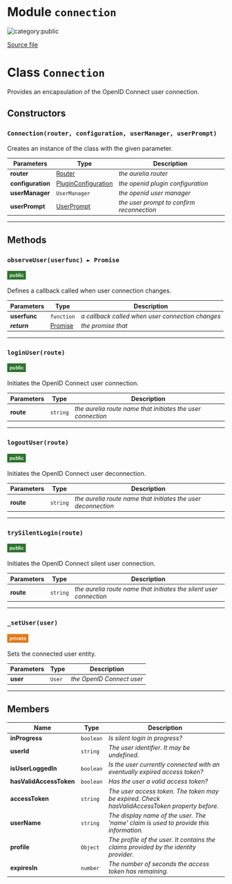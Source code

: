 # Module `connection`

![category:public](https://img.shields.io/badge/category-public-FF5000.svg?style=flat-square)



[Source file](..\src\connection.js)

# Class `Connection`

Provides an encapsulation of the OpenID Connect user connection.

## Constructors


### `Connection(router, configuration, userManager, userPrompt)`

Creates an instance of the class with the given parameter.

Parameters | Type | Description
--- | --- | ---
__router__ | [Router](https://aurelia.io/docs/api/router/class/AppRouter) | *the aurelia router*
__configuration__ | [PluginConfiguration](src_plugin-configuration.md) | *the openid plugin configuration*
__userManager__ | `UserManager` | *the openid user manager*
__userPrompt__ | [UserPrompt](src_user-prompt.md) | *the user prompt to confirm reconnection*

---

## Methods

### `observeUser(userfunc) ► Promise`

![modifier: public](images/badges/modifier-public.png)

Defines a callback called when user connection changes.

Parameters | Type | Description
--- | --- | ---
__userfunc__ | `function` | *a callback called when user connection changes*
__*return*__ | [Promise](https://developer.mozilla.org/en-US/docs/Web/JavaScript/Reference/Global_Objects/Promise) | *the promise that*

---

### `loginUser(route)`

![modifier: public](images/badges/modifier-public.png)

Initiates the OpenID Connect user connection.

Parameters | Type | Description
--- | --- | ---
__route__ | `string` | *the aurelia route name that initiates the user connection*

---

### `logoutUser(route)`

![modifier: public](images/badges/modifier-public.png)

Initiates the OpenID Connect user deconnection.

Parameters | Type | Description
--- | --- | ---
__route__ | `string` | *the aurelia route name that initiates the user deconnection*

---

### `trySilentLogin(route)`

![modifier: public](images/badges/modifier-public.png)

Initiates the OpenID Connect silent user connection.

Parameters | Type | Description
--- | --- | ---
__route__ | `string` | *the aurelia route name that initiates the silent user connection*

---

### `_setUser(user)`

![modifier: private](images/badges/modifier-private.png)

Sets the connected user entity.

Parameters | Type | Description
--- | --- | ---
__user__ | `User` | *the OpenID Connect user*

---

## Members

Name | Type | Description
--- | --- | ---
__inProgress__ | `boolean` | *Is silent login in progress?*
__userId__ | `string` | *The user identifier. It may be undefined.*
__isUserLoggedIn__ | `boolean` | *Is the user currently connected with an eventually expired access token?*
__hasValidAccessToken__ | `boolean` | *Has the user a valid access token?*
__accessToken__ | `string` | *The user access token. The token may be expired. Check hasValidAccessToken property before.*
__userName__ | `string` | *The display name of the user. The &#x27;name&#x27; claim is used to provide this information.*
__profile__ | `Object` | *The profile of the user. It contains the claims provided by the identity provider.*
__expiresIn__ | `number` | *The number of seconds the access token has remaining.*
